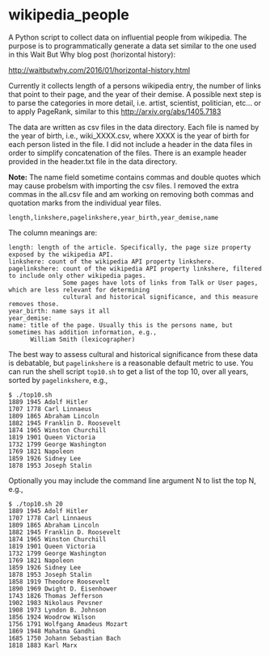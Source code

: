 # wikipedia_people

A Python script to collect data on influential people from wikipedia. The purpose is to programmatically generate a
data set similar to the one used in this Wait But Why blog post (horizontal history):

http://waitbutwhy.com/2016/01/horizontal-history.html

Currently it collects length of a persons wikipedia entry, the number of links that point to their page, and the year of their demise. A possible next step is to parse the categories in more detail, i.e. artist, scientist, politician, etc... or to apply PageRank, similar to this http://arxiv.org/abs/1405.7183

The data are written as csv files in the data directory. Each file is named by the year of birth, i.e.,
wiki_XXXX.csv, where XXXX is the year of birth for each person listed in the file. I did not include a header in the data
files in order to simplify
concatenation of the files.
There is an example header provided in the header.txt file in the data directory.

__Note:__ The name field sometime contains commas and double quotes which may cause probelsm with importing the csv files. I removed the extra commas in the all.csv file and am working on removing both commas and quotation marks from the individual year files.
  
`length,linkshere,pagelinkshere,year_birth,year_demise,name`

The column meanings are:
```
length: length of the article. Specifically, the page size property exposed by the wikipedia API.
linkshere: count of the wikipedia API property linkshere.
pagelinkshere: count of the wikipedia API property linkshere, filtered to include only other wikipedia pages.
               Some pages have lots of links from Talk or User pages, which are less relevant for determining
               cultural and historical significance, and this measure removes those.
year_birth: name says it all
year_demise:
name: title of the page. Usually this is the persons name, but sometimes has addition information, e.g.,
      William Smith (lexicographer)
```

The best way to assess cultural and historical significance from these data is debatable, but `pagelinkshere` is a reasonable default metric to use.
You can run the shell script `top10.sh` to get a list of the top 10, over all years, sorted by `pagelinkshere`, e.g.,
```
$ ./top10.sh
1889 1945 Adolf Hitler
1707 1778 Carl Linnaeus
1809 1865 Abraham Lincoln
1882 1945 Franklin D. Roosevelt
1874 1965 Winston Churchill
1819 1901 Queen Victoria
1732 1799 George Washington
1769 1821 Napoleon
1859 1926 Sidney Lee
1878 1953 Joseph Stalin
```

Optionally you may include the command line argument N to list the top N, e.g.,

```
$ ./top10.sh 20
1889 1945 Adolf Hitler
1707 1778 Carl Linnaeus
1809 1865 Abraham Lincoln
1882 1945 Franklin D. Roosevelt
1874 1965 Winston Churchill
1819 1901 Queen Victoria
1732 1799 George Washington
1769 1821 Napoleon
1859 1926 Sidney Lee
1878 1953 Joseph Stalin
1858 1919 Theodore Roosevelt
1890 1969 Dwight D. Eisenhower
1743 1826 Thomas Jefferson
1902 1983 Nikolaus Pevsner
1908 1973 Lyndon B. Johnson
1856 1924 Woodrow Wilson
1756 1791 Wolfgang Amadeus Mozart
1869 1948 Mahatma Gandhi
1685 1750 Johann Sebastian Bach
1818 1883 Karl Marx
```
